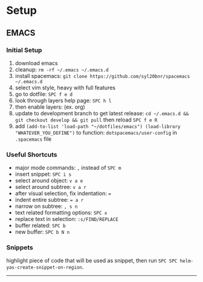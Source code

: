 # Setup

## EMACS

### Initial Setup
1. download emacs
1. cleanup: `rm -rf ~/.emacs ~/.emacs.d`
1. install spacemacs: `git clone https://github.com/syl20bnr/spacemacs ~/.emacs.d`
1. select vim style, heavy with full features
1. go to dotfile: `SPC f e d`
1. look through layers help page: `SPC h l`
1. then enable layers: (ex. org)
1. update to development branch to get latest release: `cd ~/.emacs.d && git checkout develop && git pull` then reload `SPC f e R`
1. add `(add-to-list 'load-path "~/dotfiles/emacs") (load-library "WHATEVER_YOU_DEFINE")` to function: `dotspacemacs/user-config` in `.spacemacs` file

### Useful Shortcuts
- major mode commands: `,` instead of `SPC m`
- insert snippet: `SPC i s`
- select around object: `v a e`
- select around subtree: `v a r`
- after visual selection, fix indentation: `=`
- indent entire subtree: `= a r`
- narrow on subtree: `, s n`
- text related formatting options: `SPC x`
- replace text in selection: `:s/FIND/REPLACE`
- buffer related: `SPC b`
- new buffer: `SPC b N n`

### Snippets
highlight piece of code that will be used as snippet, then run `SPC SPC helm-yas-create-snippet-on-region`.


--------------------------------------------------------------------
